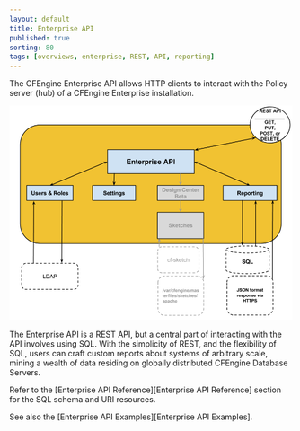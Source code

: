 ```yaml
---
layout: default
title: Enterprise API
published: true
sorting: 80 
tags: [overviews, enterprise, REST, API, reporting]
---
```


The CFEngine Enterprise API allows HTTP clients to interact with the Policy server (hub) 
of a CFEngine Enterprise installation. 

![Enterprise API Overview](enterprise-api-architecture-overview.png)

The Enterprise API is a REST API, but a central part of interacting with the 
API involves using SQL. With the simplicity of REST, and the flexibility of 
SQL, users can craft custom reports about systems of arbitrary scale, mining 
a wealth of data residing on globally distributed CFEngine Database Servers.

Refer to the [Enterprise API Reference][Enterprise API Reference] section for the SQL schema 
and URI resources. 

See also the [Enterprise API Examples][Enterprise API Examples].